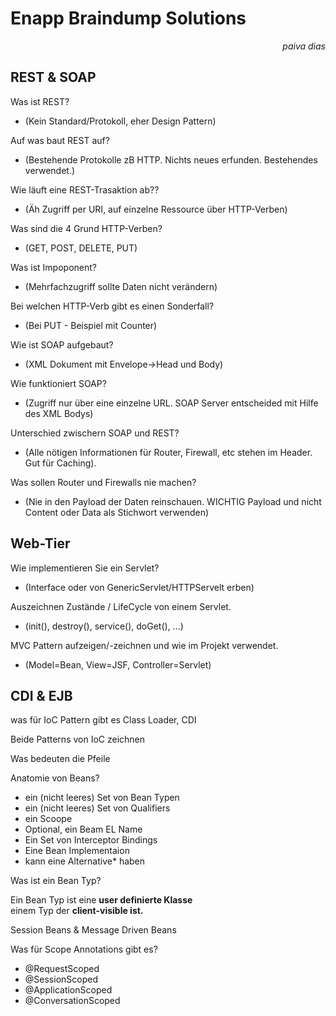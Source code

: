 # Enapp Braindump Solutions

 <i style=float:right;>paiva dias</i> <br>

## REST & SOAP

Was ist REST?  
* (Kein Standard/Protokoll, eher Design Pattern)

Auf was baut REST auf?  
* (Bestehende Protokolle zB HTTP. Nichts neues erfunden. Bestehendes verwendet.)

Wie läuft eine REST-Trasaktion ab??  
* (Äh Zugriff per URI, auf einzelne Ressource über HTTP-Verben)

Was sind die 4 Grund HTTP-Verben?  
* (GET, POST, DELETE, PUT)

Was ist Impoponent?  
* (Mehrfachzugriff sollte Daten nicht verändern)

Bei welchen HTTP-Verb gibt es einen Sonderfall?  
* (Bei PUT - Beispiel mit Counter)

Wie ist SOAP aufgebaut?   
* (XML Dokument mit Envelope->Head und Body)

Wie funktioniert SOAP?  
* (Zugriff nur über eine einzelne URL. SOAP Server entscheided mit Hilfe des XML Bodys)

Unterschied zwischern SOAP und REST?  
* (Alle nötigen Informationen für Router, Firewall, etc stehen im Header. Gut für Caching).

Was sollen Router und Firewalls nie machen?  
* (Nie in den Payload der Daten reinschauen. WICHTIG Payload und nicht Content oder Data als Stichwort verwenden)

## Web-Tier

Wie implementieren Sie ein Servlet?  
* (Interface oder von GenericServlet/HTTPServelt erben)

Auszeichnen Zustände / LifeCycle von einem Servlet.  
* (init(), destroy(), service(), doGet(), ...)

MVC Pattern aufzeigen/-zeichnen und wie im Projekt verwendet.   
* (Model=Bean, View=JSF, Controller=Servlet)


## CDI & EJB

was für IoC Pattern gibt es
Class Loader, CDI


Beide Patterns von IoC zeichnen


Was bedeuten die Pfeile



Anatomie von Beans?   
* ein (nicht leeres) Set von Bean Typen   
* ein (nicht leeres) Set von Qualifiers   
* ein Scoope  
* Optional, ein Beam EL Name   
* Ein Set von Interceptor Bindings   
* Eine Bean Implementaion  
* kann eine Alternative* haben

Was ist ein Bean Typ?

Ein Bean Typ ist eine __user definierte Klasse__  
einem Typ der __client-visible ist.__

Session Beans & Message Driven Beans

Was für Scope Annotations gibt es?

* @RequestScoped  
* @SessionScoped  
* @ApplicationScoped  
* @ConversationScoped
